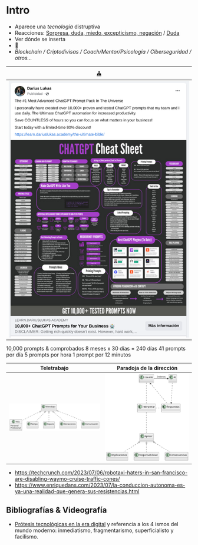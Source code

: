 # Intro
<!-- TODO #2 Mejorar el hilo de lo comentado. Poner una referencia a edans y la idea de "no se puede detener el avance de la tecnología -->
<!-- TODO #3 Un enlace a los ismos de denegri también estaría bien  -->

- Aparece una *tecnología* distruptiva
- Reacciones: [Sorpresa, duda, miedo, excepticismo, negación](https://docs.google.com/presentation/d/1UscAlHfjGgg4pPzz_p0V1eX18R74DRlvTtMXsbLVtI0/edit?usp=sharing) / [Duda](https://twitter.com/Culture_Crit/status/1689685381283815435)
- Ver dónde se inserta
- 💨
- *Blockchain / Criptodivisas / Coach/Mentor/Psicología / Ciberseguridad / otros...*

|[⛪](https://learn.dariuslukas.academy/the-ultimate-bible/)
|-|
|![](/imagenes/bibliaChatGPT.png)|
10,000 prompts & comprobados
8 meses x 30 días = 240 días
41 prompts por día
5 prompts por hora
1 prompt por 12 minutos

|Teletrabajo|Paradoja de la dirección|
|-|-|
![](/imagenes/modelosUML/introTeletrabajo.svg)|![](/imagenes/modelosUML/introDireccion.svg)

- https://techcrunch.com/2023/07/06/robotaxi-haters-in-san-francisco-are-disabling-waymo-cruise-traffic-cones/
- https://www.enriquedans.com/2023/07/la-conduccion-autonoma-es-ya-una-realidad-que-genera-sus-resistencias.html

## Bibliografías & Videografía

- [Prótesis tecnológicas en la era digital](https://www.youtube.com/watch?v=L1_Y-CkBIvU) y referencia a los 4 ismos del mundo moderno: inmediatismo, fragmentarismo, superficialisto y facilismo.
